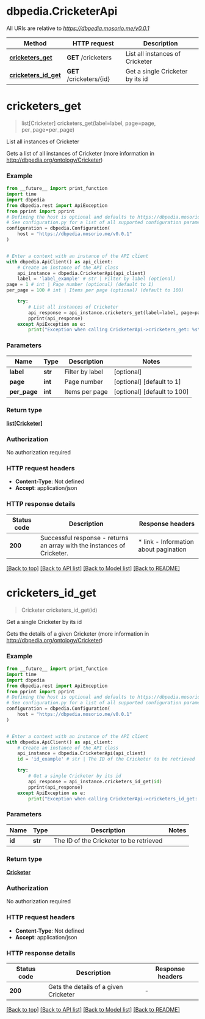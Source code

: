 # dbpedia.CricketerApi

All URIs are relative to *https://dbpedia.mosorio.me/v0.0.1*

Method | HTTP request | Description
------------- | ------------- | -------------
[**cricketers_get**](CricketerApi.md#cricketers_get) | **GET** /cricketers | List all instances of Cricketer
[**cricketers_id_get**](CricketerApi.md#cricketers_id_get) | **GET** /cricketers/{id} | Get a single Cricketer by its id


# **cricketers_get**
> list[Cricketer] cricketers_get(label=label, page=page, per_page=per_page)

List all instances of Cricketer

Gets a list of all instances of Cricketer (more information in http://dbpedia.org/ontology/Cricketer)

### Example

```python
from __future__ import print_function
import time
import dbpedia
from dbpedia.rest import ApiException
from pprint import pprint
# Defining the host is optional and defaults to https://dbpedia.mosorio.me/v0.0.1
# See configuration.py for a list of all supported configuration parameters.
configuration = dbpedia.Configuration(
    host = "https://dbpedia.mosorio.me/v0.0.1"
)


# Enter a context with an instance of the API client
with dbpedia.ApiClient() as api_client:
    # Create an instance of the API class
    api_instance = dbpedia.CricketerApi(api_client)
    label = 'label_example' # str | Filter by label (optional)
page = 1 # int | Page number (optional) (default to 1)
per_page = 100 # int | Items per page (optional) (default to 100)

    try:
        # List all instances of Cricketer
        api_response = api_instance.cricketers_get(label=label, page=page, per_page=per_page)
        pprint(api_response)
    except ApiException as e:
        print("Exception when calling CricketerApi->cricketers_get: %s\n" % e)
```

### Parameters

Name | Type | Description  | Notes
------------- | ------------- | ------------- | -------------
 **label** | **str**| Filter by label | [optional] 
 **page** | **int**| Page number | [optional] [default to 1]
 **per_page** | **int**| Items per page | [optional] [default to 100]

### Return type

[**list[Cricketer]**](Cricketer.md)

### Authorization

No authorization required

### HTTP request headers

 - **Content-Type**: Not defined
 - **Accept**: application/json

### HTTP response details
| Status code | Description | Response headers |
|-------------|-------------|------------------|
**200** | Successful response - returns an array with the instances of Cricketer. |  * link - Information about pagination <br>  |

[[Back to top]](#) [[Back to API list]](../README.md#documentation-for-api-endpoints) [[Back to Model list]](../README.md#documentation-for-models) [[Back to README]](../README.md)

# **cricketers_id_get**
> Cricketer cricketers_id_get(id)

Get a single Cricketer by its id

Gets the details of a given Cricketer (more information in http://dbpedia.org/ontology/Cricketer)

### Example

```python
from __future__ import print_function
import time
import dbpedia
from dbpedia.rest import ApiException
from pprint import pprint
# Defining the host is optional and defaults to https://dbpedia.mosorio.me/v0.0.1
# See configuration.py for a list of all supported configuration parameters.
configuration = dbpedia.Configuration(
    host = "https://dbpedia.mosorio.me/v0.0.1"
)


# Enter a context with an instance of the API client
with dbpedia.ApiClient() as api_client:
    # Create an instance of the API class
    api_instance = dbpedia.CricketerApi(api_client)
    id = 'id_example' # str | The ID of the Cricketer to be retrieved

    try:
        # Get a single Cricketer by its id
        api_response = api_instance.cricketers_id_get(id)
        pprint(api_response)
    except ApiException as e:
        print("Exception when calling CricketerApi->cricketers_id_get: %s\n" % e)
```

### Parameters

Name | Type | Description  | Notes
------------- | ------------- | ------------- | -------------
 **id** | **str**| The ID of the Cricketer to be retrieved | 

### Return type

[**Cricketer**](Cricketer.md)

### Authorization

No authorization required

### HTTP request headers

 - **Content-Type**: Not defined
 - **Accept**: application/json

### HTTP response details
| Status code | Description | Response headers |
|-------------|-------------|------------------|
**200** | Gets the details of a given Cricketer |  -  |

[[Back to top]](#) [[Back to API list]](../README.md#documentation-for-api-endpoints) [[Back to Model list]](../README.md#documentation-for-models) [[Back to README]](../README.md)

